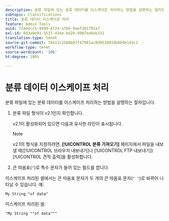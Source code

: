 ```yaml
---
description: 분류 파일에 있는 분류 데이터를 이스케이프 처리하는 방법을 설명하는 절차입니다.
subtopic: Classifications
title: 분류 데이터 이스케이프 처리
feature: Admin Tools
uuid: 724edcc5-4990-4f24-afbb-9aef301791a7
exl-id: 0d3a0e91-5537-43ee-bd28-9907ee6eb331
translation-type: tm+mt
source-git-commit: 78412c2588b07f47981ac0d953893db6b9e1d3c2
workflow-type: tm+mt
source-wordcount: '106'
ht-degree: 100%

---
```


# 분류 데이터 이스케이프 처리

분류 파일에 있는 분류 데이터를 이스케이프 처리하는 방법을 설명하는 절차입니다.

<!--Meike, please check this page against orginal. It might be missing information. -->

1. 분류 파일 형식이 v2.1인지 확인합니다.

   v2.1이 활성화되어 있으면 다음과 유사한 라인이 표시됩니다.

   >[!NOTE]
   >
   >v2.1의 형식을 지정하려면, **[!UICONTROL 분류 가져오기]** 페이지에서 파일을 내보낼 때([!UICONTROL 브라우저 내보내기]나 [!UICONTROL FTP 내보내기]) [!UICONTROL 견적 출력]을 활성화합니다.

1. 큰 따옴표(`"`)로 특수 문자가 들어 있는 필드를 쌉니다.

이스케이프 처리된 셀에서는 큰 따옴표 문자가 두 개의 큰 따옴표 문자(`" "`)로 바뀌어 나타날 수 있습니다. 예:

```
My String "of data"
```

이스케이프 처리된 셀:

```
"My String ""of data"""
```
